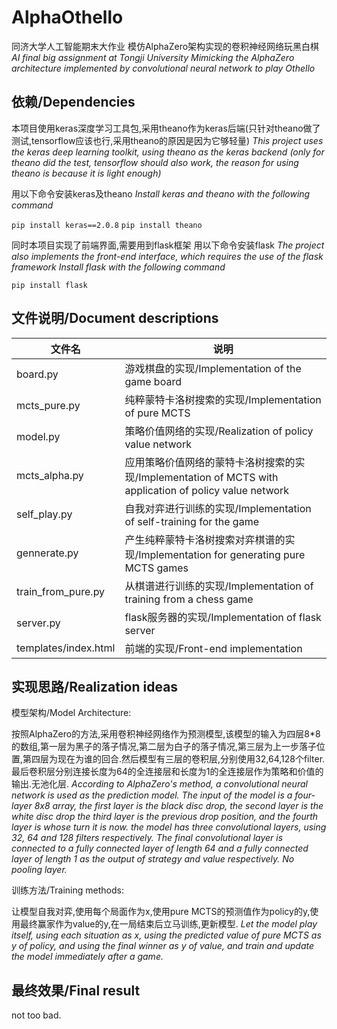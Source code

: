 # AlphaOthello

同济大学人工智能期末大作业
模仿AlphaZero架构实现的卷积神经网络玩黑白棋
*AI final big assignment at Tongji University*
*Mimicking the AlphaZero architecture implemented by convolutional neural network to play Othello*

## 依赖/Dependencies

本项目使用keras深度学习工具包,采用theano作为keras后端(只针对theano做了测试,tensorflow应该也行,采用theano的原因是因为它够轻量)
*This project uses the keras deep learning toolkit, using theano as the keras backend (only for theano did the test, tensorflow should also work, the reason for using theano is because it is light enough)*

用以下命令安装keras及theano
*Install keras and theano with the following command*

`pip install keras==2.0.8`
`pip install theano`

同时本项目实现了前端界面,需要用到flask框架
用以下命令安装flask
*The project also implements the front-end interface, which requires the use of the flask framework*
*Install flask with the following command*

`pip install flask`

## 文件说明/Document descriptions

|文件名|说明|
|---|---|
|board.py|游戏棋盘的实现/Implementation of the game board|
|mcts_pure.py|纯粹蒙特卡洛树搜索的实现/Implementation of pure MCTS|
|model.py|策略价值网络的实现/Realization of policy value network|
|mcts_alpha.py|应用策略价值网络的蒙特卡洛树搜索的实现/Implementation of MCTS with application of policy value network|
|self_play.py|自我对弈进行训练的实现/Implementation of self-training for the game|
|gennerate.py|产生纯粹蒙特卡洛树搜索对弈棋谱的实现/Implementation for generating pure MCTS games|
|train_from_pure.py|从棋谱进行训练的实现/Implementation of training from a chess game|
|server.py|flask服务器的实现/Implementation of flask server|
|templates/index.html|前端的实现/Front-end implementation|

## 实现思路/Realization ideas

模型架构/Model Architecture:

按照AlphaZero的方法,采用卷积神经网络作为预测模型,该模型的输入为四层8*8的数组,第一层为黑子的落子情况,第二层为白子的落子情况,第三层为上一步落子位置,第四层为现在为谁的回合.然后模型有三层的卷积层,分别使用32,64,128个filter.最后卷积层分别连接长度为64的全连接层和长度为1的全连接层作为策略和价值的输出.无池化层.
*According to AlphaZero's method, a convolutional neural network is used as the prediction model.*
*The input of the model is a four-layer 8x8 array, the first layer is the black disc drop, the second layer is the white disc drop the third layer is the previous drop position, and the fourth layer is whose turn it is now.*
*the model has three convolutional layers, using 32, 64 and 128 filters respectively. The final convolutional layer is connected to a fully connected layer of length 64 and a fully connected layer of length 1 as the output of strategy and value respectively. No pooling layer.*

训练方法/Training methods:

让模型自我对弈,使用每个局面作为x,使用pure MCTS的预测值作为policy的y,使用最终赢家作为value的y,在一局结束后立马训练,更新模型.
*Let the model play itself, using each situation as x, using the predicted value of pure MCTS as y of policy, and using the final winner as y of value, and train and update the model immediately after a game.*

## 最终效果/Final result

not too bad.